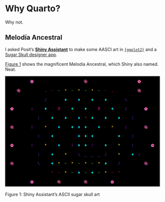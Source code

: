 # Why Quarto?


Why not.

## Melodía Ancestral

I asked Posit’s [**Shiny
Assistant**](https://gallery.shinyapps.io/assistant) to make some AASCI
art in [`{ggplot2}`](https://ggplot2.tidyverse.org/) and a [Sugar Skull
designer
app](https://amelialouise.shinyapps.io/everybody-git-together/).

<a href="#fig-skull" class="quarto-xref">Figure 1</a> shows the
magnificent Melodía Ancestral, which Shiny also named. Neat.

<div id="fig-skull">

![](one-question_files/figure-commonmark/fig-skull-1.png)

Figure 1: Shiny Assistant’s ASCII sugar skull art

</div>
